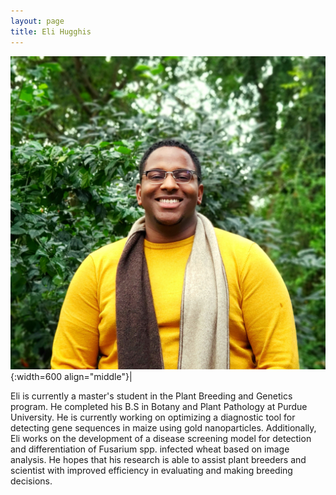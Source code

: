 ```yaml
---
layout: page
title: Eli Hugghis
---
```


![Eli Hugghis](/images/People_Images/elihugghis.jpg){:width=600 align="middle"}|

Eli is currently a master's student in the Plant Breeding and Genetics program. He completed his B.S in Botany and Plant Pathology at Purdue University. He is currently working on optimizing a diagnostic tool for detecting gene sequences in maize using gold nanoparticles. Additionally, Eli works on the development of a disease screening model for detection and differentiation of Fusarium spp. infected wheat based on image analysis.  He hopes that his research is able to assist plant breeders and scientist with improved efficiency in evaluating and making breeding decisions.

